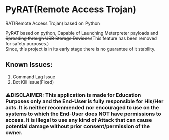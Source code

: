 # PyRAT(Remote Access Trojan)
RAT(Remote Access Trojan) based on Python

PyRAT based on python, Capable of Launching Meterpreter payloads and ~~Spreading through USB Storage Devices.~~(This feature has been removed for safety purposes.)  
Since, this project is in its early stage there is no guarantee of it stability.

## Known Issues:  
1. Command Lag Issue  
2. Bot Kill Issue(Fixed)  

### ⚠️DISCLAIMER: This application is made for Education Purposes only and the End-User is fully responsible for His/Her acts. It is neither recommended nor encouraged to use on the systems to which the End-User does NOT have permissions to access. It is illegal to use any kind of Attack that can cause potential damage without prior consent/permission of the owner.
